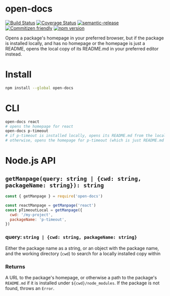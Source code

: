 # open-docs

[![Build Status](https://travis-ci.org/jedwards1211/open-docs.svg?branch=master)](https://travis-ci.org/jedwards1211/open-docs)
[![Coverage Status](https://codecov.io/gh/jedwards1211/open-docs/branch/master/graph/badge.svg)](https://codecov.io/gh/jedwards1211/open-docs)
[![semantic-release](https://img.shields.io/badge/%20%20%F0%9F%93%A6%F0%9F%9A%80-semantic--release-e10079.svg)](https://github.com/semantic-release/semantic-release)
[![Commitizen friendly](https://img.shields.io/badge/commitizen-friendly-brightgreen.svg)](http://commitizen.github.io/cz-cli/)
[![npm version](https://badge.fury.io/js/open-docs.svg)](https://badge.fury.io/js/open-docs)

Opens a package's homepage in your preferred browser, but if the package is
installed locally, and has no homepage or the homepage is just a README, opens
the local copy of its README.md in your preferred editor instead.

# Install

```sh
npm install --global open-docs
```

# CLI

```sh
open-docs react
# opens the homepage for react
open-docs p-timeout
# if p-timeout is installed locally, opens its README.md from the local copy.
# otherwise, opens the homepage for p-timeout (which is just README.md on GitHub)
```

# Node.js API

## `getManpage(query: string | {cwd: string, packageName: string}): string`

```js
const { getManpage } = require('open-docs')

const reactManpage = getManpage('react')
const pTimeoutLocal = getManpage({
  cwd: '/my-project',
  packageName: 'p-timeout',
})
```

### query: `string | {cwd: string, packageName: string}`

Either the package name as a string, or an object with the package name, and
the working directory (`cwd`) to search for a locally installed copy within

### Returns

A URL to the package's homepage, or otherwise a path to the package's
`README.md` if it is installed under `${cwd}/node_modules`. If the package is
not found, throws an `Error`.
